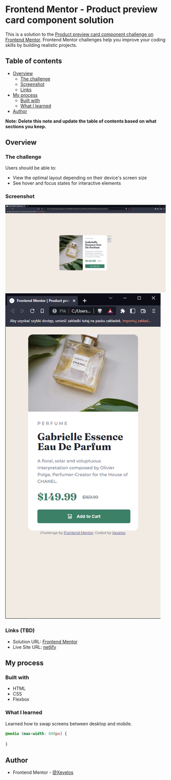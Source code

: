 # Frontend Mentor - Product preview card component solution

This is a solution to the [Product preview card component challenge on Frontend Mentor](https://www.frontendmentor.io/challenges/product-preview-card-component-GO7UmttRfa). Frontend Mentor challenges help you improve your coding skills by building realistic projects. 

## Table of contents

- [Overview](#overview)
  - [The challenge](#the-challenge)
  - [Screenshot](#screenshot)
  - [Links](#links)
- [My process](#my-process)
  - [Built with](#built-with)
  - [What I learned](#what-i-learned)
- [Author](#author)

**Note: Delete this note and update the table of contents based on what sections you keep.**

## Overview

### The challenge

Users should be able to:

- View the optimal layout depending on their device's screen size
- See hover and focus states for interactive elements

### Screenshot

![Desktop](https://github.com/Xevelos/Frontend-Mentor-Challenges/blob/main/Newbie/Product%20preview%20card%20component/screenshots/desktop.PNG)
![Mobile](https://github.com/Xevelos/Frontend-Mentor-Challenges/blob/main/Newbie/Product%20preview%20card%20component/screenshots/mobile.PNG)

### Links (TBD)

- Solution URL: [Frontend Mentor](https://www.frontendmentor.io/solutions/product-preview-card-component-DBUzPCiAnt)
- Live Site URL: [netlify](https://snazzy-chaja-211a4d.netlify.app)

## My process

### Built with

- HTML
- CSS
- Flexbox

### What I learned

Learned how to swap screens between desktop and mobile.

```css
@media (max-width: 600px) {

}
```

## Author

- Frontend Mentor - [@Xevelos](https://www.frontendmentor.io/profile/Xevelos)
